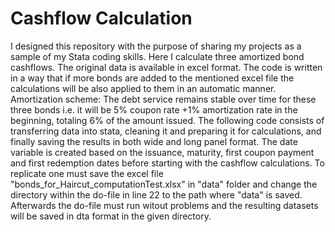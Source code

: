 # Cashflow Calculation
I designed this repository with the purpose of sharing my projects as a sample of my Stata coding skills.
Here I calculate three amortized bond cashflows. The original data is available in excel format. The code is written in a way that if more bonds are added to the mentioned excel file the calculations will be also applied to them in an automatic manner. 
Amortization scheme: The debt service remains stable over time for these three bonds i.e. it will be 5% coupon rate +1% amortization rate in the beginning, totaling 6% of the amount issued. 
The following code consists of transferring data into stata, cleaning it and preparing it for calculations, and finally saving the results in both wide and long panel format.
The date variable is created based on the issuance, maturity, first coupon payment and first redemption dates before starting with the cashflow calculations.
To replicate one must save the excel file "bonds_for_Haircut_computationTest.xlsx" in "data" folder and change the directory within the do-file in line 22 to the path where "data" is saved. Afterwards the do-file must run witout problems and the resulting datasets will be saved in dta format in the given directory. 

